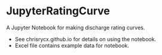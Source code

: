 # JupyterRatingCurve
A Jupyter Notebook for making discharge rating curves.

- See chrisrycx.github.io for details on using the notebook.
- Excel file contains example data for notebook.
